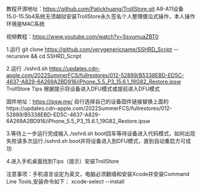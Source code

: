 教程开源地址：https://github.com/Patickhuang/TrollStore.git
A8-A11设备15.0-15.5b4系统无须越狱安装TrollStore永久签名个人整理傻瓜式操作，本人操作环境是MAC系统

视频教程：https://www.youtube.com/watch?v=SsvumuaZBT0

1.运行 git clone https://github.com/verygenericname/SSHRD_Script --recursive && cd SSHRD_Script

2.运行 ./sshrd.sh https://updates.cdn-apple.com/2022SummerFCS/fullrestores/012-52889/B5338EBD-ED5C-4637-A829-6A269A2BD916/iPhone_5.5_P3_15.6.1_19G82_Restore.ipsw TrollStore Tips
根据提示将设备进入DFU模式或提前进入DFU模式

固件地址：https://ipsw.me/  自行选择自己的设备固件链接替换上面的https://updates.cdn-apple.com/2022SummerFCS/fullrestores/012-52889/B5338EBD-ED5C-4637-A829-6A269A2BD916/iPhone_5.5_P3_15.6.1_19G82_Restore.ipsw

3.等待上一步运行完成输入./sshrd.sh boot回车等待设备进入代码模式，如何出现失败请多次运行./sshrd.sh boot并将设备进入到DFU模式，直到自动重启方可成功

4.进入手机桌面找到Tips（提示）安装TrollStore
 

注意事项：手机语言设定为英文，电脑必须翻墙和安装Xcode并安装Command Line Tools,安装命令如下： xcode-select --install
